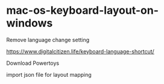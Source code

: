 # mac-os-keyboard-layout-on-windows
Remove language change setting

https://www.digitalcitizen.life/keyboard-language-shortcut/

Download Powertoys

import json file for layout mapping
